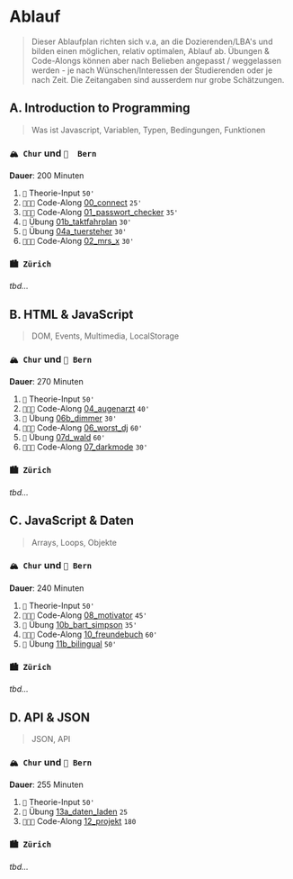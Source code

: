 # Ablauf

> Dieser Ablaufplan richten sich v.a, an die Dozierenden/LBA's und bilden einen möglichen, relativ optimalen, Ablauf ab. Übungen & Code-Alongs können aber nach Belieben angepasst / weggelassen werden - je nach Wünschen/Interessen der Studierenden oder je nach Zeit. Die Zeitangaben sind ausserdem nur grobe Schätzungen.

## A. Introduction to Programming
> Was ist Javascript, Variablen, Typen, Bedingungen, Funktionen

### `🏔️ Chur` und `🐎  Bern`
**Dauer**: 200 Minuten
1. `🧠` Theorie-Input `50'`
2. `🧑🏽‍🏫` Code-Along [00_connect](code-alongs/00_connect) `25'`
3. `🧑🏽‍🏫` Code-Along [01_passwort_checker](code-alongs/01_passwort_checker) `35'`
4. `🔧` Übung [01b_taktfahrplan](uebungen/01_variablen/b_taktfahrplan) `30'`
5. `🔧` Übung [04a_tuersteher](uebungen/04_bedingungen/a_tuersteher) `30'`
6. `🧑🏽‍🏫` Code-Along [02_mrs_x](code-alongs/02_mrs_x) `30'`

### `🏙️ Zürich`
_tbd..._

## B. HTML & JavaScript
> DOM, Events, Multimedia, LocalStorage

### `🏔️ Chur` und `🐎 Bern`
**Dauer**: 270 Minuten
1. `🧠` Theorie-Input `50'`
2. `🧑🏽‍🏫` Code-Along [04_augenarzt](code-alongs/04_augenarzt) `40'`
3. `🔧` Übung [06b_dimmer](uebungen/06_events/b_dimmer) `30'`
4. `🧑🏽‍🏫` Code-Along [06_worst_dj](code-alongs/06_worst_dj) `60'`
5. `🔧` Übung [07d_wald](uebungen/07_multimedia/d_wald) `60'`
6. `🧑🏽‍🏫` Code-Along [07_darkmode](code-alongs/07_darkmode) `30'`

### `🏙️ Zürich`
_tbd..._

## C. JavaScript & Daten
> Arrays, Loops, Objekte

### `🏔️ Chur` und `🐎 Bern`
**Dauer**: 240 Minuten
1. `🧠` Theorie-Input `50'`
2. `🧑🏽‍🏫` Code-Along [08_motivator](code-alongs/08_motivator) `45'`
3. `🔧` Übung [10b_bart_simpson](uebungen/10_loops/b_bart_simpsons) `35'`
4. `🧑🏽‍🏫` Code-Along [10_freundebuch](code-alongs/10_freundebuch) `60'`
5. `🔧` Übung [11b_bilingual](uebungen/11_objekte/b_bilingual) `50'`

### `🏙️ Zürich`
_tbd..._

## D. API & JSON
> JSON, API

### `🏔️ Chur` und `🐎 Bern`
**Dauer**: 255 Minuten
1. `🧠` Theorie-Input `50'`
2. `🔧` Übung [13a_daten_laden](uebungen/13_api/a_daten_laden) `25`
3. `🧑🏽‍🏫` Code-Along [12_projekt](code-alongs/12_projekt) `180`

### `🏙️ Zürich`
_tbd..._
